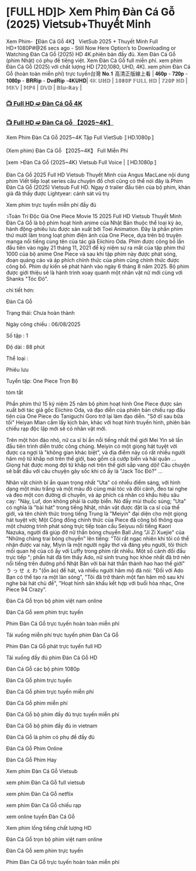 # [𝖥𝖴𝖫𝖫 𝖧𝖣]▷ 𝖷𝖾𝗆 𝖯𝗁𝗂𝗆 Đàn Cá Gỗ (2025) 𝖵𝗂𝖾𝗍𝗌𝗎𝖻+𝖳𝗁𝗎𝗒𝖾̂́𝗍 𝖬𝗂𝗇𝗁

Xem Phim-【Đàn Cá Gỗ 4K】 VietSub 2025 + Thuyết Minh Full HD+1080P#@26 secs ago - Still Now Here Option’s to Downloading or Watching Đàn Cá Gỗ (2025) HD 4K.phiên bản đầy đủ. Xem Đàn Cá Gỗ (phim Nhật) có phụ đề tiếng việt. Xem Đàn Cá Gỗ full miễn phí. xem phim Đàn Cá Gỗ (2025) với chất lượng HD [720,1080, UHD, 4K]. xem phim Đàn Cá Gỗ (hoàn toàn miễn phí) trực tuyến台灣 𝐍𝐨.𝟏 高清正版線上看 | 𝟒𝟔𝟎𝐩 - 𝟕𝟐𝟎𝐩 - 𝟏𝟎𝟖𝟎𝐩 - 𝐁𝐑𝐑𝐢𝐩 - 𝐃𝐯𝐝𝐑𝐢𝐩 -𝟒𝐊𝐔𝐇𝐃| 𝟜𝕂 𝕌ℍ𝔻 | 𝟙𝟘𝟠𝟘ℙ 𝔽𝕌𝕃𝕃 ℍ𝔻 | 𝟟𝟚𝟘ℙ ℍ𝔻 | 𝕄𝕂𝕍 | 𝕄ℙ𝟜 | 𝔻𝕍𝔻 | 𝔹𝕝𝕦-ℝ𝕒𝕪 |

### [📺 Full HD ➫️ Đàn Cá Gỗ 4K](https://t.co/9DkOxDtVBJ)

### [📺 Full HD ➫️ Đàn Cá Gỗ 【2025~4K】](https://t.co/9DkOxDtVBJ)

Xem Phim Đàn Cá Gỗ 2025~4K Tập Full VietSub 〚HD.1080p〛

(Xem phim) Đàn Cá Gỗ 【2025~4K】 Full Miễn Phí

[xem >Đàn Cá Gỗ {2025~4K} Vietsub Full Voice | 〚HD.1080p〛

Đàn Cá Gỗ 2025 Full HD Vietsub Thuyết Minh của Angus MacLane nội dung phim Viết tiếp loạt series câu chuyện đồ chơi cũng có thể nói đây là.Phim Đàn Cá Gỗ (2025) Vietsub Full HD. Ngay ở trailer đầu tiên của bộ phim, khán giả đã thấy được Lightyear: cảnh sát vũ trụ

Xem phim trực tuyến miễn phí đầy đủ

วToàn Trí Độc Giả One Piece Movie 15 2025 Full HD Vietsub Thuyết Minh Đàn Cá Gỗ là bộ phim hoạt hình anime của Nhật Bản thuộc thể loại kỳ ảo, hành động-phiêu lưu được sản xuất bởi Toei Animation. Đây là phần phim thứ mười lăm trong loạt phim điện ảnh của One Piece, dựa trên bộ truyện manga nổi tiếng cùng tên của tác giả Eiichiro Oda. Phim được công bố lần đầu tiên vào ngày 21 tháng 11, 2021 để kỷ niệm sự ra mắt của tập phim thứ 1000 của bộ anime One Piece và sau khi tập phim này được phát sóng, đoạn quảng cáo và áp phích chính thức của phim cũng chính thức được công bố. Phim dự kiến sẽ phát hành vào ngày 6 tháng 8 năm 2025. Bộ phim được giới thiệu sẽ là hành trình xoay quanh một nhân vật nữ mới cùng với Shanks "Tóc Đỏ".

chi tiết hơn:

Đàn Cá Gỗ

Trạng thái: Chưa hoàn thành

Ngày công chiếu : 06/08/2025

Số tập : 1

Độ dài : 88 phút

Thể loại :

Phiêu lưu

Tuyển tập: One Piece Trọn Bộ

tóm tắt

Phần phim thứ 15 kỷ niệm 25 năm bộ phim hoạt hình One Piece được sản xuất bởi tác giả gốc Eiichiro Oda, và đạo diễn của phiên bản chiếu rạp đầu tiên của One Piece do Taniguchi Goro trở lại làm đạo diễn. "Sở dĩ sau bữa tối" Heiyan Mian cầm lấy kịch bản, khác với hoạt hình truyền hình, phiên bản chiếu rạp độc lập mới sẽ có nhân vật mới.

Trên một hòn đảo nhỏ, nữ ca sĩ bí ẩn nổi tiếng nhất thế giới Mei Yin sẽ lần đầu tiên trình diễn trước công chúng. Meiyin có một giọng hát tuyệt vời được ca ngợi là "không gian khác biệt", và địa điểm này có rất nhiều người hâm mộ từ khắp nơi trên thế giới, bao gồm cả cướp biển và hải quân ... Giọng hát được mong đợi từ khắp nơi trên thế giới sắp vang dội! Câu chuyện sẽ bắt đầu với câu chuyện gây sốc khi cô ấy là "Jack Tóc Đỏ?" ...

Nhân vật chính bí ẩn quan trọng nhất "Uta" có nhiều điểm sáng, với hình dạng một màu trắng và một màu đỏ cùng mái tóc và đôi cánh, đeo tai nghe và đeo một con đường di chuyển, và áp phích cá nhân có khẩu hiệu sâu cay: "Này, Luf, don không phải là cướp biển. Nó đầy mùi thuốc súng; "Uta" có nghĩa là "bài hát" trong tiếng Nhật, nhân vật được đặt là ca sĩ của thế giới, và tên chính thức trong tiếng Trung là "Meiyin" đại diện cho một giọng hát tuyệt vời; Một Cộng đồng chính thức của Piece đã công bố thông qua một chương trình phát sóng trực tiếp toàn cầu Seiyuu nổi tiếng Kaori Nazuka, người đã giúp đỡ nữ thần bóng chuyền Ball Jing "Ji Zi Xuejie" của "Những chàng trai bóng chuyền" lên tiếng: "Tôi rất ngạc nhiên khi tôi có thể nhận được vai này, Miyin là một người ngây thơ và đáng yêu người, tôi thích mối quan hệ của cô ấy với Luffy trong phim rất nhiều. Một số cảnh đối đầu trực tiếp "; phần hát đã tìm thấy Ado, nữ sinh trung học khỏe nhất đã trở nên nổi tiếng trên đường phố Nhật Bản với bài hát thần thánh hao hao thế giới" う っ せ ぇ わ "(ồn ào) để hát, và nhiều người hâm mộ đã nói: "Đối với Ado Bạn có thể tạo ra một làn sóng", "Tôi đã trở thành một fan hâm mộ sau khi nghe bài hát chủ đề", "Hoạt hình sân khấu kết hợp với buổi hòa nhạc, One Piece 94 Crazy".

Đàn Cá Gỗ trọn bộ phim việt nam online

Đàn Cá Gỗ xem phim trực tuyến

Phim Đàn Cá Gỗ trực tuyến hoàn toàn miễn phí

Tải xuống miễn phí trực tuyến phim Đàn Cá Gỗ

Phim Đàn Cá Gỗ phát trực tuyến full HD

Tải xuống đầy đủ phim Đàn Cá Gỗ HD

Đàn Cá Gỗ các bộ phim 1080p

Đàn Cá Gỗ phim trực tuyến

Đàn Cá Gỗ phim trực tuyến miễn phí

Đàn Cá Gỗ phim miễn phí

Đàn Cá Gỗ bộ phim đầy đủ trực tuyến miễn phí

Đàn Cá Gỗ bộ phim đầy đủ in vietnam

Đàn Cá Gỗ là phim có phụ đề đầy đủ

Đàn Cá Gỗ Phim Online

Đàn Cá Gỗ Phim Hay

Xem phim Đàn Cá Gỗ Vietsub

xem phim Đàn Cá Gỗ full vietsub

xem phim Đàn Cá Gỗ netflix

xem phim Đàn Cá Gỗ chiếu rạp

xem online tuyến Đàn Cá Gỗ

Xem phim lồng tiếng chất lượng HD

Đàn Cá Gỗ trọn bộ phim việt nam online

Đàn Cá Gỗ xem phim trực tuyến

Phim Đàn Cá Gỗ trực tuyến hoàn toàn miễn phí
